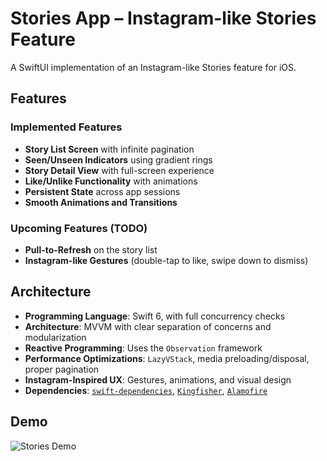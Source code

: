 # Stories App – Instagram-like Stories Feature

A SwiftUI implementation of an Instagram-like Stories feature for iOS.

## Features

### Implemented Features
- **Story List Screen** with infinite pagination  
- **Seen/Unseen Indicators** using gradient rings  
- **Story Detail View** with full-screen experience  
- **Like/Unlike Functionality** with animations  
- **Persistent State** across app sessions  
- **Smooth Animations and Transitions**

### Upcoming Features (TODO)
- **Pull-to-Refresh** on the story list  
- **Instagram-like Gestures** (double-tap to like, swipe down to dismiss)

## Architecture

- **Programming Language**: Swift 6, with full concurrency checks  
- **Architecture**: MVVM with clear separation of concerns and modularization  
- **Reactive Programming**: Uses the `Observation` framework  
- **Performance Optimizations**: `LazyVStack`, media preloading/disposal, proper pagination  
- **Instagram-Inspired UX**: Gestures, animations, and visual design  
- **Dependencies**: [`swift-dependencies`](https://github.com/pointfreeco/swift-dependencies), [`Kingfisher`](https://github.com/onevcat/Kingfisher), [`Alamofire`](https://github.com/Alamofire/Alamofire)

## Demo

![Stories Demo](demo/stories-demo.gif)